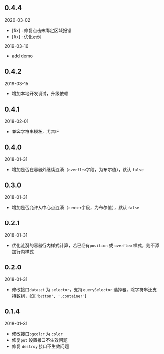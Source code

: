 ## 0.4.4

2020-03-02

- [fix] : 修复点击未绑定区域报错
- [fix] : 优化示例

2019-03-16

- add demo


## 0.4.2

2019-03-15

- 增加本地开发调试，升级依赖

## 0.4.1

2018-02-01

- 兼容字符串模板，尤其IE


## 0.4.0

2018-01-31

- 增加是否在容器外继续涟漪（`overflow`字段，为布尔值），默认 `false`


## 0.3.0

2018-01-31

- 增加是否允许从中心点涟漪（`center`字段，为布尔值），默认 `false`

## 0.2.1

2018-01-31

- 优化涟漪的容器行内样式计算，若已经有`position` 或 `overflow` 样式，则不添加行内样式


## 0.2.0

2018-01-31

- 修改接口`dataset` 为 `selector`，支持 `querySelector` 选择器，除字符串还支持数组，如`['button', '.container']`


## 0.1.4

2018-01-31

- 修改接口`bgcolor` 为 `color`
- 修复`put` 设置接口不生效问题
- 修复 `destroy` 接口不生效问题

